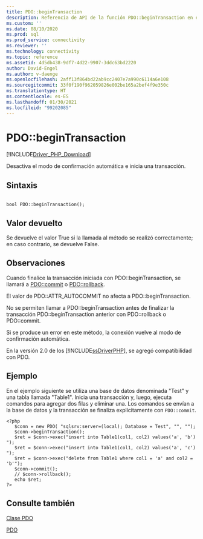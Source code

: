 ```yaml
---
title: PDO::beginTransaction
description: Referencia de API de la función PDO::beginTransaction en el controlador PDO_SQLSRV de Microsoft para PHP en SQL Server.
ms.custom: ''
ms.date: 08/10/2020
ms.prod: sql
ms.prod_service: connectivity
ms.reviewer: ''
ms.technology: connectivity
ms.topic: reference
ms.assetid: 4d5db438-9df7-4d22-9907-3ddc63bd2220
author: David-Engel
ms.author: v-daenge
ms.openlocfilehash: 2aff13f864bd22ab9cc2407e7a990c6114a6e108
ms.sourcegitcommit: 33f0f190f962059826e002be165a2bef4f9e350c
ms.translationtype: HT
ms.contentlocale: es-ES
ms.lasthandoff: 01/30/2021
ms.locfileid: "99202085"
---
```

# <a name="pdobegintransaction"></a>PDO::beginTransaction
[!INCLUDE[Driver_PHP_Download](../../includes/driver_php_download.md)]

Desactiva el modo de confirmación automática e inicia una transacción.  
  
## <a name="syntax"></a>Sintaxis  
  
```  
  
bool PDO::beginTransaction();  
```  
  
## <a name="return-value"></a>Valor devuelto  
Se devuelve el valor True si la llamada al método se realizó correctamente; en caso contrario, se devuelve False.  
  
## <a name="remarks"></a>Observaciones  
Cuando finalice la transacción iniciada con PDO::beginTransaction, se llamará a [PDO::commit](../../connect/php/pdo-commit.md) o [PDO::rollback](../../connect/php/pdo-rollback.md).  
  
El valor de PDO::ATTR_AUTOCOMMIT no afecta a PDO::beginTransaction.  
  
No se permiten llamar a PDO::beginTransaction antes de  finalizar la transacción PDO::beginTransaction anterior con PDO::rollback o PDO::commit.  
  
Si se produce un error en este método, la conexión vuelve al modo de confirmación automática.  
  
En la versión 2.0 de los [!INCLUDE[ssDriverPHP](../../includes/ssdriverphp_md.md)], se agregó compatibilidad con PDO.  
  
## <a name="example"></a>Ejemplo  
En el ejemplo siguiente se utiliza una base de datos denominada "Test" y una tabla llamada "Table1". Inicia una transacción y, luego, ejecuta comandos para agregar dos filas y eliminar una. Los comandos se envían a la base de datos y la transacción se finaliza explícitamente con `PDO::commit`.  
  
```  
<?php  
   $conn = new PDO( "sqlsrv:server=(local); Database = Test", "", "");  
   $conn->beginTransaction();  
   $ret = $conn->exec("insert into Table1(col1, col2) values('a', 'b') ");  
   $ret = $conn->exec("insert into Table1(col1, col2) values('a', 'c') ");  
   $ret = $conn->exec("delete from Table1 where col1 = 'a' and col2 = 'b'");  
   $conn->commit();  
   // $conn->rollback();  
   echo $ret;  
?>  
```  
  
## <a name="see-also"></a>Consulte también  
[Clase PDO](../../connect/php/pdo-class.md)

[PDO](https://php.net/manual/book.pdo.php)  
  
